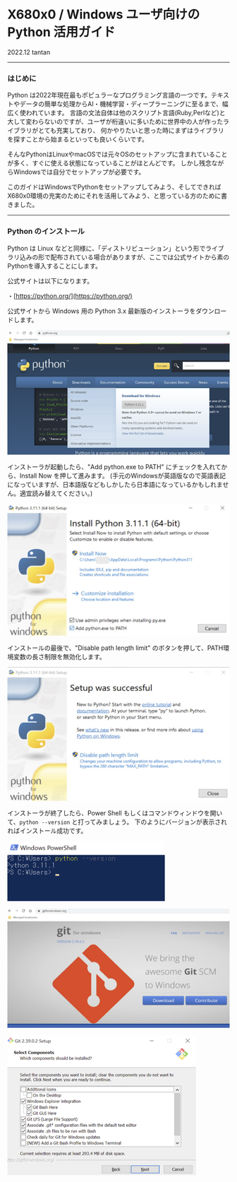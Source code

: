 # X680x0 / Windows ユーザ向けの Python 活用ガイド

2022.12 tantan

---

### はじめに

Python は2022年現在最もポピュラーなプログラミング言語の一つです。テキストやデータの簡単な処理からAI・機械学習・ディープラーニングに至るまで、幅広く使われています。
言語の文法自体は他のスクリプト言語(Ruby,Perlなど)と大して変わらないのですが、ユーザが桁違いに多いために世界中の人が作ったライブラリがとても充実しており、
何かやりたいと思った時にまずはライブラリを探すことから始まるといっても良いくらいです。

そんなPythonはLinuxやmacOSでは元々OSのセットアップに含まれていることが多く、すぐに使える状態になっていることがほとんどです。
しかし残念ながらWindowsでは自分でセットアップが必要です。

このガイドはWindowsでPythonをセットアップしてみよう、そしてできればX680x0環境の充実のためにそれを活用してみよう、と思っている方のために書きました。

---

### Python のインストール

Python は Linux などと同様に、「ディストリビューション」という形でライブラリ込みの形で配布されている場合がありますが、ここでは公式サイトから素のPythonを導入することにします。

公式サイトは以下になります。

・[https://python.org/](https://python.org/)

公式サイトから Windows 用の Python 3.x 最新版のインストーラをダウンロードします。

![](images/winpy01.png)


インストーラが起動したら、"Add python.exe to PATH" にチェックを入れてから、Install Now を押して進みます。
(手元のWindowsが英語版なので英語表記になっていますが、日本語版などもしかしたら日本語になっているかもしれません。適宜読み替えてください。)

![](images/winpy02.png)


インストールの最後で、"Disable path length limit" のボタンを押して、PATH環境変数の長さ制限を無効化します。

![](images/winpy03.png)


インストーラが終了したら、Power Shell もしくはコマンドウィンドウを開いて、`python --version` と打ってみましょう。
下のようにバージョンが表示されればインストール成功です。

![](images/winpy04.png)




![](images/winpy05.png)

![](images/winpy06.png)


